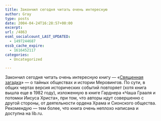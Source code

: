```yaml
---
title: Закончил сегодня читать очень интересную
author: Gray
type: posts
date: 2004-04-24T16:28:57+00:00
excerpt:
url: /4863
esml_socialcount_LAST_UPDATED:
  - 1497244687
essb_cache_expire:
  - 1616452117
categories:
  - Uncategorized

---
```








Закончил сегодня читать очень интересную книгу &#8212; &#171;<a href="http://lib.ru/HISTORY/EUROP/parcifal.txt" target="_blank">Священная загадка</a>&#187; &#8212; о тайных обществах и истории Меровингов. По сути, в общих чертах версия исторических событий повторяет (хотя книга вышла еще в 1982 году), изложенную в книге Гарднера &#171;Чаша Грааля и потомки Иисуса Христа&#187;, при том, что авторы идут совершенно с другой стороны, от деятельности ордена Храма и Сионского общества. Рекомендую &#8212; тем более, что книга очень неплохо написана и доступна на lib.ru.